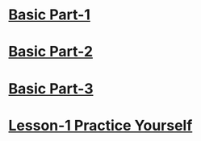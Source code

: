# [Basic Part-1](https://drive.google.com/file/d/1x3sgewfc4g3syh2stfaYv-YswBYeIvni/view?usp=sharing)

# [Basic Part-2](https://drive.google.com/file/d/1v6TM-HjtHtEwrGthIgAKbnzuO1AMVmLK/view?usp=sharing)

# [Basic Part-3](https://drive.google.com/file/d/1BO02AqEvoPBAm6MXKLVdRmehsmDy8VCO/view?usp=sharing)

# [Lesson-1 Practice Yourself](https://colab.research.google.com/drive/1lURbO--OCelYjgCY_GM6aHofORGphEoY?usp=sharing)
